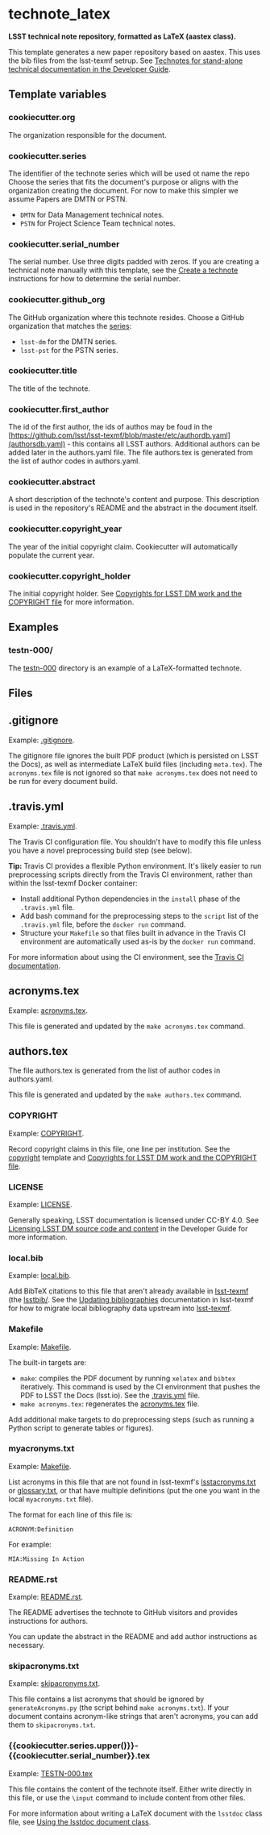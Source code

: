 # technote_latex

**LSST technical note repository, formatted as LaTeX (aastex class).**

This template generates a new paper repository based on aastex.
This uses the bib files from the lsst-texmf setrup.
See [Technotes for stand-alone technical documentation in the Developer Guide](https://developer.lsst.io/project-docs/technotes.html).

## Template variables

### cookiecutter.org

The organization responsible for the document.

### cookiecutter.series

The identifier of the technote series which will be used ot name the repo
Choose the series that fits the document's purpose or aligns with the organization creating the document.
For now to make this simpler we assume Papers are DMTN or PSTN. 

- `DMTN` for Data Management technical notes. 
- `PSTN` for Project Science Team technical notes.

### cookiecutter.serial_number

The serial number. Use three digits padded with zeros.
If you are creating a technical note manually with this template, see the [Create a technote](https://developer.lsst.io/project-docs/technotes.html#create-a-technote) instructions for how to determine the serial number.

### cookiecutter.github_org

The GitHub organization where this technote resides.
Choose a GitHub organization that matches the [series](#cookiecutter_series):

- `lsst-dm` for the  DMTN series.
- `lsst-pst` for the PSTN series.

### cookiecutter.title

The title of the technote.

### cookiecutter.first_author

The id  of the first author, the ids of authos may be foud in the 
[https://github.com/lsst/lsst-texmf/blob/master/etc/authordb.yaml](authorsdb.yaml) - this contains all LSST authors.
Additional authors can be added later in the authors.yaml file.
The file authors.tex is generated from the list of author codes in authors.yaml. 

### cookiecutter.abstract

A short description of the technote's content and purpose.
This description is used in the repository's README and the abstract in the document itself.

### cookiecutter.copyright_year

The year of the initial copyright claim.
Cookiecutter will automatically populate the current year.

### cookiecutter.copyright_holder

The initial copyright holder.
See [Copyrights for LSST DM work and the COPYRIGHT file](https://developer.lsst.io/legal/copyright-overview.html) for more information.

## Examples

### testn-000/

The [testn-000](testn-000) directory is an example of a LaTeX-formatted technote.

## Files

## .gitignore

Example: [.gitignore](testn-000/.gitignore).

The gitignore file ignores the built PDF product (which is persisted on LSST the Docs), as well as intermediate LaTeX build files (including `meta.tex`).
The `acronyms.tex` file is not ignored so that `make acronyms.tex` does not need to be run for every document build.

## .travis.yml

Example: [.travis.yml](testn-000/.travis.yml).

The Travis CI configuration file.
You shouldn't have to modify this file unless you have a novel preprocessing build step (see below).

**Tip:** Travis CI provides a flexible Python environment.
It's likely easier to run preprocessing scripts directly from the Travis CI environment, rather than within the lsst-texmf Docker container:

- Install additional Python dependencies in the `install` phase of the `.travis.yml` file.
- Add bash command for the preprocessing steps to the `script` list of the `.travis.yml` file, before the `docker run` command.
- Structure your `Makefile` so that files built in advance in the Travis CI environment are automatically used as-is by the `docker run` command.

For more information about using the CI environment, see the [Travis CI documentation](https://docs.travis-ci.com).

## acronyms.tex

Example: [acronyms.tex](testn-000/acronyms.tex).

This file is generated and updated by the `make acronyms.tex` command.

## authors.tex
The file authors.tex is generated from the list of author codes in authors.yaml. 

This file is generated and updated by the `make authors.tex` command.

### COPYRIGHT

Example: [COPYRIGHT](testn-000/COPYRIGHT).

Record copyright claims in this file, one line per institution.
See the [copyright](../copyright) template and [Copyrights for LSST DM work and the COPYRIGHT file](https://developer.lsst.io/legal/copyright-overview.html).

### LICENSE

Example: [LICENSE](testn-000/LICENSE).

Generally speaking, LSST documentation is licensed under CC-BY 4.0.
See [Licensing LSST DM source code and content](https://developer.lsst.io/legal/licensing-overview.html) in the Developer Guide for more information.

### local.bib

Example: [local.bib](testn-000/local.bib).

Add BibTeX citations to this file that aren't already available in [lsst-texmf](https://lsst-texmf.lsst.io) (the [lsstbib/](#testn-000/local_bib).
See the [Updating bibliographies](https://lsst-texmf.lsst.io/developer.html#updating-bibliographies) documentation in lsst-texmf for how to migrate local bibliography data upstream into [lsst-texmf](https://lsst-texmf.lsst.io).

### Makefile

Example: [Makefile](testn-000/Makefile).

The built-in targets are:

- `make`: compiles the PDF document by running `xelatex` and `bibtex` iteratively.
  This command is used by the CI environment that pushes the PDF to LSST the Docs (lsst.io).
  See the [.travis.yml](#travisyml) file.
- `make acronyms.tex`: regenerates the [acronyms.tex](#acronymstex) file.

Add additional make targets to do preprocessing steps (such as running a Python script to generate tables or figures).

### myacronyms.txt

Example: [Makefile](testn-000/Makefile).

List acronyms in this file that are not found in lsst-texmf's [lsstacronyms.txt](https://github.com/lsst/lsst-texmf/blob/master/etc/lsstacronyms.txt) or [glossary.txt](https://github.com/lsst/lsst-texmf/blob/master/etc/glossary.txt), or that have multiple definitions (put the one you want in the local `myacronyms.txt` file).

The format for each line of this file is:

```
ACRONYM:Definition
```

For example:

```
MIA:Missing In Action
```

### README.rst

Example: [README.rst](testn-000/README.rst).

The README advertises the technote to GitHub visitors and provides instructions for authors.

You can update the abstract in the README and add author instructions as necessary.

### skipacronyms.txt

Example: [skipacronyms.txt](testn-000/skipacronyms.txt).

This file contains a list acronyms that should be ignored by `generateAcronyms.py` (the script behind `make acronyms.txt`).
If your document contains acronym-like strings that aren't acronyms, you can add them to `skipacronyms.txt`.

### {{cookiecutter.series.upper()}}-{{cookiecutter.serial_number}}.tex

Example: [TESTN-000.tex](testn-000/TESTN-000.tex)

This file contains the content of the technote itself.
Either write directly in this file, or use the `\input` command to include content from other files.

For more information about writing a LaTeX document with the `lsstdoc` class file, see [Using the lsstdoc document class](https://lsst-texmf.lsst.io/lsstdoc.html).
